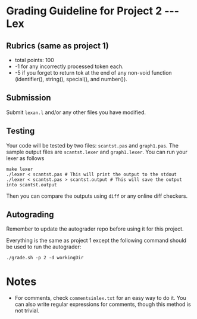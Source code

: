 # Grading Guideline for Project 2 --- Lex

## Rubrics (same as project 1)

- total points: 100
- -1 for any incorrectly processed token each.
- -5 if you forget to return tok at the end of any non-void function (identifier(), 
string(), special(), and number()).

## Submission

Submit `lexan.l` and/or any other files you have modified.

## Testing

Your code will be tested by two files: `scantst.pas` and `graph1.pas`.
The sample output files are `scantst.lexer` and `graph1.lexer`.
You can run your lexer as follows
```
make lexer
./lexer < scantst.pas # This will print the output to the stdout
./lexer < scantst.pas > scantst.output # This will save the output into scantst.output
```
Then you can compare the outputs using `diff` or any online diff checkers.

## Autograding

Remember to update the autograder repo before using it for this project.

Everything is the same as project 1 except the following command should be used
to run the autograder:
```
./grade.sh -p 2 -d workingDir
```

# Notes

- For comments, check `commentsinlex.txt` for an easy way to do it.
You can also write regular expressions for comments, though this method is not 
trivial.
